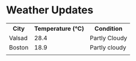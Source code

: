 # Weather Updates

<!-- WEATHER-UPDATE-START -->
<table><tr><th>City</th><th>Temperature (°C)</th><th>Condition</th></tr><tr><td>Valsad</td><td>28.4</td><td>Partly Cloudy</td></tr><tr><td>Boston</td><td>18.9</td><td>Partly cloudy</td></tr><tr><td></td><td></td><td></td></tr></table>
<!-- WEATHER-UPDATE-END -->

